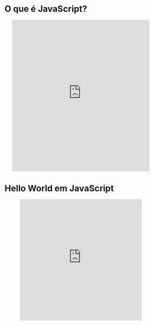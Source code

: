 # O que é JavaScript?
<center>
<iframe src="https://rodrigoprestesmachado.github.io/cpw2/slides/javascript1/index.html#/1/1" title="Introdução" width="90%" height="500" style="border:none;"></iframe>
</center>

# Hello World em JavaScript
<center>
<iframe src="https://rodrigoprestesmachado.github.io/cpw2/slides/javascript1/index.html#/2" title="Introdução" width="80%" height="400" style="border:none;"></iframe>
</center>